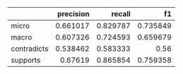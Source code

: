 |             |   precision |   recall |       f1 |
|:------------|------------:|---------:|---------:|
| micro       |    0.661017 | 0.829787 | 0.735849 |
| macro       |    0.607326 | 0.724593 | 0.659679 |
| contradicts |    0.538462 | 0.583333 | 0.56     |
| supports    |    0.67619  | 0.865854 | 0.759358 |